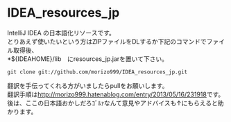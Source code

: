 IDEA_resources_jp
=================
IntelliJ IDEA の日本語化リソースです。  
とりあえず使いたいという方はZIPファイルをDLするか下記のコマンドでファイル取得後、  
*${IDEAHOME}/lib　にresources_jp.jarを置いて下さい。  

` git clone git://github.com/morizo999/IDEA_resources_jp.git `

翻訳を手伝ってくれる方がいましたらpullをお願いします。  
翻訳手順は<http://morizo999.hatenablog.com/entry/2013/05/16/231918>です。  
後は、ここの日本語おかしだろｺﾞﾙｧなんて意見やアドバイスも↑にもらえると助かります。  

